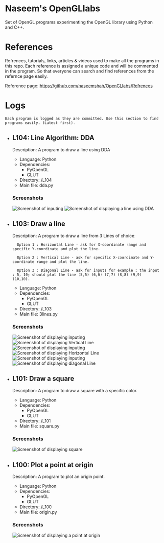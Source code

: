 # Naseem's OpenGLlabs
Set of OpenGL programs experimenting the OpenGL library using Python and C++.

# References
Refrences, tutorials, links, articles & videos used to make all the programs in this repo. Each reference is assigned a unique code and will be commented in the program. So that everyone can search and find references from the refernce page easily.

Reference page: https://github.com/naseemshah/OpenGLlabs/Refrences

# Logs

    Each program is logged as they are committed. Use this section to find programs easily. (Latest first).

- ## L104: Line Algorithm: DDA
    
    Description: A program to draw a line using DDA

    + Language: Python
    + Dependencies:
        + PyOpenGL
        + GLUT
    + Directory: /L104
    + Main file: dda.py

    ### Screenshots
    ![Screenshot of inputing](/L104/sscode.jpg)
    ![Screenshot of displaying a line using DDA](/L104/ss.jpg)

- ## L103: Draw a line
    
    Description: A program to draw a line from 3 Lines of choice:
    
        Option 1 : Horizontal Line - ask for X-coordinate range and specific Y-coordinate and plot the line.
        
        Option 2 : Vertical Line - ask for specific X-coordinate and Y-coordinate range and plot the line.

        Option 3 : Diagonal Line - ask for inputs for example : the input : 5, 10; should plot the line (5,5) (6,6) (7,7) (8,8) (9,9) (10,10).

    + Language: Python
    + Dependencies:
        + PyOpenGL
        + GLUT
    + Directory: /L103
    + Main file: 3lines.py

    ### Screenshots

    ![Screenshot of displaying inputing](/L103/vcode.jpg)
    ![Screenshot of displaying Vertical Line](/L103/v.jpg)
    ![Screenshot of displaying inputing](/L103/hcode.jpg)
    ![Screenshot of displaying Horizontal Line](/L103/h.jpg)
    ![Screenshot of displaying inputing](/L103/dcode.jpg)
    ![Screenshot of displaying diagonal Line](/L103/d.jpg)





- ## L101: Draw a square
    
    Description: A program to draw a square with a specific color.
    + Language: Python
    + Dependencies:
        + PyOpenGL
        + GLUT
    + Directory: /L101
    + Main file: square.py

    ### Screenshots
    ![Screenshot of displaying square](/L101/ss.jpg)

- ## L100: Plot a point at origin
    
    Description: A program to plot an origin point.
    + Language: Python
    + Dependencies:
        + PyOpenGL
        + GLUT
    + Directory: /L100
    + Main file: origin.py
    
    ### Screenshots
    ![Screenshot of displaying a point at origin](/L100/ss.jpg)
